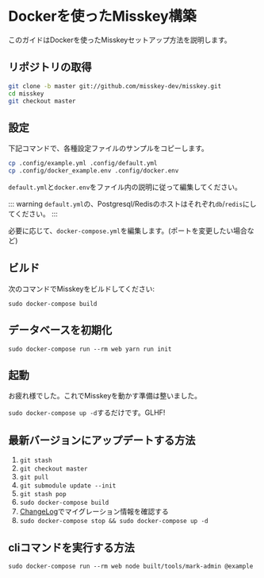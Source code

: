 Dockerを使ったMisskey構築
================================================================

このガイドはDockerを使ったMisskeyセットアップ方法を説明します。

リポジトリの取得
----------------------------------------------------------------
```bash
git clone -b master git://github.com/misskey-dev/misskey.git
cd misskey
git checkout master
```

設定
----------------------------------------------------------------
下記コマンドで、各種設定ファイルのサンプルをコピーします。

```bash
cp .config/example.yml .config/default.yml
cp .config/docker_example.env .config/docker.env
```

`default.yml`と`docker.env`をファイル内の説明に従って編集してください。

::: warning
`default.yml`の、Postgresql/Redisのホストはそれぞれ`db`/`redis`にしてください。
:::

必要に応じて、`docker-compose.yml`を編集します。(ポートを変更したい場合など)

ビルド
----------------------------------------------------------------
次のコマンドでMisskeyをビルドしてください:

`sudo docker-compose build`

データベースを初期化
----------------------------------------------------------------
``` shell
sudo docker-compose run --rm web yarn run init
```

起動
----------------------------------------------------------------
お疲れ様でした。これでMisskeyを動かす準備は整いました。

`sudo docker-compose up -d`するだけです。GLHF!

最新バージョンにアップデートする方法
----------------------------------------------------------------

1. `git stash`
2. `git checkout master`
3. `git pull`
4. `git submodule update --init`
5. `git stash pop`
6. `sudo docker-compose build`
7. [ChangeLog](../CHANGELOG.md)でマイグレーション情報を確認する
8. `sudo docker-compose stop && sudo docker-compose up -d`

cliコマンドを実行する方法
----------------------------------------------------------------

`sudo docker-compose run --rm web node built/tools/mark-admin @example`
